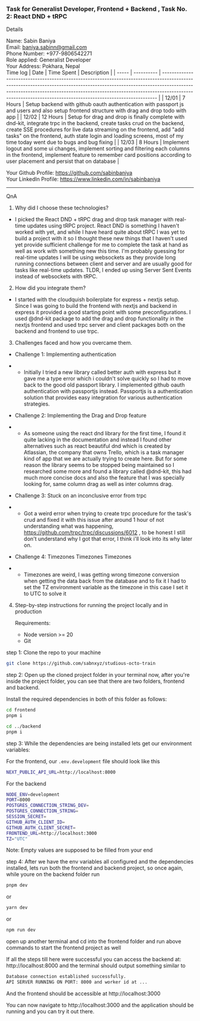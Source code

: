 ### Task for Generalist Developer, Frontend + Backend , Task No. 2: React DND + tRPC

Details

Name: Sabin Baniya <br/>
Email: baniya.sabinn@gmail.com <br/>
Phone Number: +977-9806542271 <br/>
Role applied: Generalist Developer <br/>
Your Address: Pokhara, Nepal <br/>
Time log
| Date | Time Spent | Description |
| ----- | ---------- | ---------------------------------------------------------------------------------------------------------------------------------------------------------------------------------------------------------------------------------------------------------------------------------------------------------------------- |
| 12/01 | 7 Hours | Setup backend with github oauth authentication with passport js and users and also setup frontend structure with drag and drop todo with app |
| 12/02 | 12 Hours | Setup for drag and drop is finally complete with dnd-kit, integrate trpc in the backend, create tasks crud on the backend, create SSE procedures for live data streaming on the frontend, add "add tasks" on the frontend, auth state login and loading screens, most of my time today went due to bugs and bug fixing |
| 12/03 | 8 Hours | Implement logout and some ui changes, implement sorting and filtering each columns in the frontend, implement feature to remember card positions according to user placement and persist that on database |

Your Github Profile: https://github.com/sabinbaniya <br/>
Your LinkedIn Profile: https://www.linkedin.com/in/sabinbaniya <br />

---

QnA

1. Why did I choose these technologies?

- I picked the React DND + tRPC drag and drop task manager with real-time updates using tRPC project. React DND is something I haven't worked with yet, and while I have heard quite about tRPC I was yet to build a project with it so I thought these new things that I haven't used yet provide sufficient challenge for me to complete the task at hand as well as work with something new this time. I'm probably guessing for real-time updates I will be using websockets as they provide long running connections between client and server and are usually good for tasks like real-time updates. TLDR, I ended up using Server Sent Events instead of websockets with tRPC.

2. How did you integrate them?

- I started with the cloudquish boilerplate for express + nextjs setup. Since I was going to build the frontend with nextjs and backend in express it provided a good starting point with some preconfigurations. I used @dnd-kit package to add the drag and drop functionality in the nextjs frontend and used trpc server and client packages both on the backend and frontend to use trpc.

3. Challenges faced and how you overcame them.

- Challenge 1: Implementing authentication
- - Initially I tried a new library called better auth with express but it gave me a type error which i couldn't solve quickly so I had to move back to the good old passport library. I implemented github oauth authentication with passportjs instead. Passportjs is a authentication solution that provides easy integration for various authentication strategies.

- Challenge 2: Implementing the Drag and Drop feature
- - As someone using the react dnd library for the first time, I found it quite lacking in the documentation and instead I found other alternatives such as react beautiful dnd which is created by Atlassian, the company that owns Trello, which is a task manager kind of app that we are actually trying to create here. But for some reason the library seems to be stopped being maintained so I researched some more and found a library called @dnd-kit, this had much more concise docs and also the feature that I was specially looking for, same column drag as well as inter columns drag.

- Challenge 3: Stuck on an inconclusive error from trpc
- - Got a weird error when trying to create trpc procedure for the task's crud and fixed it with this issue after around 1 hour of not understanding what was happening, https://github.com/trpc/trpc/discussions/6012 , to be honest I still don't understand why I got that error, I think i'll look into its why later on.

- Challenge 4: Timezones Timezones Timezones
- - Timezones are weird, I was getting wrong timezone conversion when getting the data back from the database and to fix it I had to set the TZ environment variable as the timezone in this case I set it to UTC to solve it

4. Step-by-step instructions for running the project locally and in production

   Requirements:

   - Node version >= 20
   - Git

step 1: Clone the repo to your machine

```bash
git clone https://github.com/sabnxyz/studious-octo-train
```

step 2: Open up the cloned project folder in your terminal now, after you're inside the project folder, you can see that there are two folders, frontend and backend.

Install the required dependencies in both of this folder as follows:

```bash
cd frontend
pnpm i

cd ../backend
pnpm i
```

step 3: While the dependencies are being installed lets get our environment variables:

For the frontend, our `.env.development` file should look like this

```bash
NEXT_PUBLIC_API_URL=http://localhost:8000
```

For the backend

```bash
NODE_ENV=development
PORT=8000
POSTGRES_CONNECTION_STRING_DEV=
POSTGRES_CONNECTION_STRING=
SESSION_SECRET=
GITHUB_AUTH_CLIENT_ID=
GITHUB_AUTH_CLIENT_SECRET=
FRONTEND_URL=http://localhost:3000
TZ="UTC"
```

Note: Empty values are supposed to be filled from your end

step 4: After we have the env variables all configured and the dependencies installed, lets run both the frontend and backend project, so once again, while youre on the backend folder run

```bash
pnpm dev
```

or

```bash
yarn dev
```

or

```bash
npm run dev
```

open up another terminal and cd into the frontend folder and run above commands to start the frontend project as well

If all the steps till here were successful you can access the backend at: http://localhost:8000 and the terminal should output something similar to

```bash
Database connection established successfully.
API SERVER RUNNING ON PORT: 8000 and worker id at ...
```

And the frontend should be accessible at http://localhost:3000

You can now navigate to http://localhost:3000 and the application should be running and you can try it out there.

